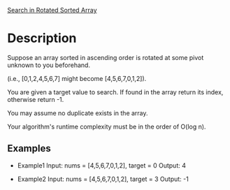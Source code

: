 [Search in Rotated Sorted Array](https://leetcode.com/problems/search-in-rotated-sorted-array/)

# Description
Suppose an array sorted in ascending order is rotated at some pivot unknown to you beforehand.

(i.e., [0,1,2,4,5,6,7] might become [4,5,6,7,0,1,2]).

You are given a target value to search. If found in the array return its index, otherwise return -1.

You may assume no duplicate exists in the array.

Your algorithm's runtime complexity must be in the order of O(log n).

## Examples

* Example1
Input: nums = [4,5,6,7,0,1,2], target = 0
Output: 4

* Example2
Input: nums = [4,5,6,7,0,1,2], target = 3
Output: -1

